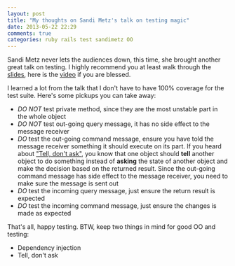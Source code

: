 ```yaml
---
layout: post
title: "My thoughts on Sandi Metz's talk on testing magic"
date: 2013-05-22 22:29
comments: true
categories: ruby rails test sandimetz OO
---
```

Sandi Metz never lets the audiences down, this time, she brought another great talk on testing. I highly recommend you at least walk through the [slides](https://speakerdeck.com/skmetz/magic-tricks-of-testing-railsconf), here is the [video](http://www.confreaks.com/videos/2452-railsconf2013-the-magic-tricks-of-testing) if you are blessed.

I learned a lot from the talk that I don't have to have 100% coverage for the test suite. Here's some pickups you can take away:

* _DO NOT_ test private method, since they are the most unstable part in the whole object
* _DO NOT_ test out-going query message, it has no side effect to the message receiver
* _DO_ test the out-going command message, ensure you have told the message receiver something it should execute on its part. If you heard about ["Tell, don't ask"](http://pragprog.com/articles/tell-dont-ask), you know that one object should __tell__ another object to do something instead of __asking__ the state of another object and make the decision based on the returned result. Since the out-going command message has side effect to the message receiver, you need to make sure the message is sent out
* _DO_ test the incoming query message, just ensure the return result is expected
* _DO_ test the incoming command message, just ensure the changes is made as expected

That's all, happy testing. BTW, keep two things in mind for good OO and testing:

* Dependency injection
* Tell, don't ask